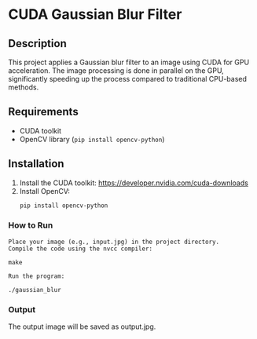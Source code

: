 # CUDA Gaussian Blur Filter

## Description
This project applies a Gaussian blur filter to an image using CUDA for GPU acceleration. The image processing is done in parallel on the GPU, significantly speeding up the process compared to traditional CPU-based methods.

## Requirements
- CUDA toolkit
- OpenCV library (`pip install opencv-python`)

## Installation
1. Install the CUDA toolkit: https://developer.nvidia.com/cuda-downloads
2. Install OpenCV:
   ```bash
   pip install opencv-python

### How to Run

    Place your image (e.g., input.jpg) in the project directory.
    Compile the code using the nvcc compiler:

    make

    Run the program:

    ./gaussian_blur

### Output
The output image will be saved as output.jpg.